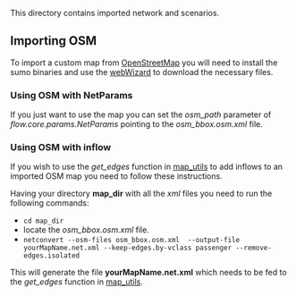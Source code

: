 This directory contains imported network and scenarios.

## Importing OSM 
To import a custom map from [OpenStreetMap](https://www.openstreetmap.org/) you will need to install the sumo binaries and use the [webWizard](http://sumo.sourceforge.net/userdoc/Tutorials/OSMWebWizard.html) to download the necessary files.

### Using OSM with NetParams
If you just want to use the map you can set the _osm_path_ parameter of _flow.core.params.NetParams_  pointing to the _osm_bbox.osm.xml_ file.

### Using OSM with inflow
If you wish to use the _get_edges_ function in [map_utils](FlowMas/maps/maps_utils.py) to add inflows to an imported OSM map you need to follow these instructions.

Having your directory **map_dir** with all the _xml_ files you need to run the following commands:
- `cd map_dir`
- locate the  _osm_bbox.osm.xml_ file.
- `netconvert --osm-files osm_bbox.osm.xml  --output-file yourMapName.net.xml --keep-edges.by-vclass passenger --remove-edges.isolated`

This will generate the file __yourMapName.net.xml__ which needs to be fed to the _get_edges_ function in [map_utils](FlowMas/maps/maps_utils.py).

